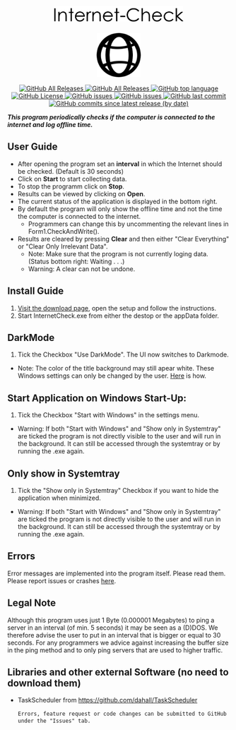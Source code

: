 <div class="Head">
<p>  
     <h1 align="center"> <img src="https://github.com/Rllyyy/Internet-Check/blob/master/Internet%20Check/icons/Internet-Check-Logo.png" height="35" alt="LogoText"> </h1>
</p>
<p align="center">
  <img src="https://raw.githubusercontent.com/Rllyyy/Internet-Check/master/Internet%20Check/icons/InternetSymbolPNG.png" height="100">
</p>
</div>
<div class="Badges">
  <p align="center">
      <a href="https://github.com/Rllyyy/Internet-Check/releases">
          <img src="https://img.shields.io/github/downloads/Rllyyy/Internet-Check/total?color=%232C974B&label=Downloads&style=flat-square" alt="GitHub All Releases">
       </a>
      <a href="https://github.com/Rllyyy/Internet-Check/releases">
          <img src="https://img.shields.io/github/v/release/rllyyy/Internet-Check?color=%232C974B&label=Release&style=flat-square" alt="GitHub All Releases">
      </a>
      <a href="https://en.wikipedia.org/wiki/C_Sharp_(programming_language)" target="_blank">
          <img src="https://img.shields.io/github/languages/top/Rllyyy/Internet-Check?color=%232C974B&style=flat-square" alt="GitHub top language"> 
      </a>
      <a href="https://github.com/Rllyyy/Internet-Check/blob/master/LICENSE">
          <img src="https://img.shields.io/github/license/rllyyy/Internet-Check?color=%232C974B&label=License&style=flat-square" alt="GitHub License">
      </a>
      <a href="https://github.com/Rllyyy/Internet-Check/issues">
          <img src="https://img.shields.io/github/issues-raw/rllyyy/Internet-Check?label=Open%20Issues%2FFeature%20Requests&style=flat-square" alt="GitHub issues">
      </a>
      <a href="https://github.com/Rllyyy/Internet-Check/issues?q=is%3Aissue+is%3Aclosed">
          <img src="https://img.shields.io/github/issues-closed-raw/Rllyyy/Internet-Check?color=%232C974B&label=Closed%20Issues%2FImplemented%20Features&style=flat-square"                 alt="GitHub issues">
      </a>   
      <a href="https://github.com/Rllyyy/Internet-Check/commits/master">
          <img alt="GitHub last commit" src="https://img.shields.io/github/last-commit/rllyyy/Internet-Check?color=%232C974B&label=Last%20Commit&style=flat-square">
      </a>
      <a href="https://github.com/Rllyyy/Internet-Check/commits/master">
          <img alt="GitHub commits since latest release (by date)" src="https://img.shields.io/github/commits-since/rllyyy/internet-check/latest?color=%232C974B&label=Commits%20Since%20Last%20Release&style=flat-square">
       </a>
   </p>
</div>

___This program periodically checks if the computer is connected to the internet and log offline time.___

## User Guide
- After opening the program set an **interval** in which the Internet should be checked. (Default is 30 seconds)
- Click on **Start** to start collecting data.
- To stop the programm click on **Stop**.
- Results can be viewed by clicking on **Open**.
- The current status of the application is displayed in the bottom right.
- By default the program will only show the offline time and not the time the computer is connected to the internet. 
     - Programmers can change this by uncommenting the relevant lines in Form1.CheckAndWrite().
- Results are cleared by pressing **Clear** and then either "Clear Everything" or "Clear Only Irrelevant Data". 
     - Note: Make sure that the program is not currently loging data. (Status bottom right: Waiting . . .)
     - Warning: A clear can not be undone.

## Install Guide
1. [Visit the download page](https://github.com/Rllyyy/Internet-Check/releases/latest), open the setup and follow the instructions.
2. Start InternetCheck.exe from either the destop or the appData folder.

## DarkMode
1. Tick the Checkbox "Use DarkMode". The UI now switches to Darkmode.
  - Note: The color of the title background may still apear white. These Windows settings can only be changed by the user. [Here](https://www.hellotech.com/guide/for/how-to-enable-dark-mode-in-windows-10) is how.

## Start Application on Windows Start-Up:
1. Tick the Checkbox "Start with Windows" in the settings menu.
- Warning: If both "Start with Windows" and "Show only in Systemtray" are ticked the program is not directly visible to the user and will run in the background. It can still be accessed through the systemtray or by running the .exe again. 
  
## Only show in Systemtray
1. Tick the "Show only in Systemtray" Checkbox if you want to hide the application when minimized.
- Warning: If both "Start with Windows" and "Show only in Systemtray" are ticked the program is not directly visible to the user and will run in the background. It can still be accessed through the systemtray or by running the .exe again.

## Errors
Error messages are implemented into the program itself. Please read them.
Please report issues or crashes [here](https://github.com/Rllyyy/Internet-Check/issues/new/choose). 
    
## Legal Note
Although this program uses just 1 Byte (0.000001 Megabytes) to ping a server in an interval (of min. 5 seconds) it may be seen as a (D)DOS. 
We therefore advise the user to put in an interval that is bigger or equal to 30 seconds.
For any programmers we advice against increasing the buffer size in the ping method and to only ping servers that are used to higher traffic.

## Libraries and other external Software (no need to download them)
- TaskScheduler from https://github.com/dahall/TaskScheduler



      Errors, feature request or code changes can be submitted to GitHub under the "Issues" tab.
